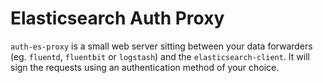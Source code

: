 Elasticsearch Auth Proxy
===

`auth-es-proxy` is a small web server sitting between your data forwarders (eg. `fluentd`, `fluentbit` or  `logstash`) and the `elasticsearch-client`. It will sign the requests using an authentication method of your choice.
